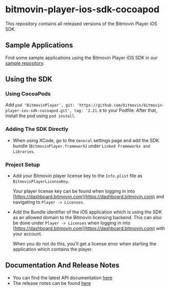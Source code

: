 # bitmovin-player-ios-sdk-cocoapod
This repository contains all released versions of the Bitmovin Player iOS SDK.

## Sample Applications
Find some sample applications using the Bitmovin Player iOS SDK in our [sample repository](https://github.com/bitmovin/bitmovin-player-ios-samples).

## Using the SDK
### Using CocoaPods
Add `pod 'BitmovinPlayer', git: 'https://github.com/bitmovin/bitmovin-player-ios-sdk-cocoapod.git', tag: '2.21.0` to your Podfile. After that, install the pod using `pod install`. 

### Adding The SDK Directly
+   When using XCode, go to the `General` settings page and add the SDK bundle (`BitmovinPlayer.framework`) under `Linked Frameworks and Libraries`.

### Project Setup
+   Add your Bitmovin player license key to the `Info.plist` file as `BitmovinPlayerLicenseKey`.

    Your player license key can be found when logging in into [https://dashboard.bitmovin.com](https://dashboard.bitmovin.com)  and navigating to `Player -> Licenses`.

+   Add the Bundle identifier of the iOS application which is using the SDK as an allowed domain to the Bitmovin licensing backend. This can also be done under `Player -> Licenses` when logging in into [https://dashboard.bitmovin.com](https://dashboard.bitmovin.com) with your account.

    When you do not do this, you'll get a license error when starting the application which contains the player.

## Documentation And Release Notes
-   You can find the latest API documentation [here](https://bitmovin.com/ios-sdk-documentation/)
-   The release notes can be found [here](https://bitmovin.com/release-notes-ios-sdk/)
